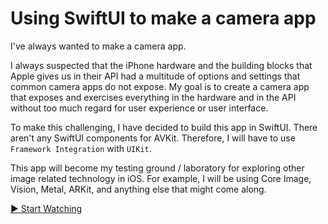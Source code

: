 # Using SwiftUI to make a camera app

I've always wanted to make a camera app. 

I always suspected that the iPhone hardware and the building blocks that Apple gives us in their API had a multitude of options and settings that common camera apps do not expose. My goal is to create a camera app that exposes and exercises everything in the hardware and in the API without too much regard for user experience or user interface.

To make this challenging, I have decided to build this app in SwiftUI. There aren't any SwiftUI components for AVKit. Therefore, I will have to use `Framework Integration` with `UIKit`.

This app will become my testing ground / laboratory for exploring other image related technology in iOS. For example, I will be using Core Image, Vision, Metal, ARKit, and anything else that might come along.

[▶️ Start Watching](/episodes/ep1.md)
